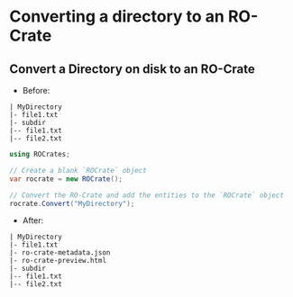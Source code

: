 # Converting a directory to an RO-Crate

## Convert a Directory on disk to an RO-Crate

- Before:
```
| MyDirectory
|- file1.txt
|- subdir
|-- file1.txt
|-- file2.txt
```

```csharp
using ROCrates;

// Create a blank `ROCrate` object
var rocrate = new ROCrate();

// Convert the RO-Crate and add the entities to the `ROCrate` object
rocrate.Convert("MyDirectory");
```

- After:
```
| MyDirectory
|- file1.txt
|- ro-crate-metadata.json
|- ro-crate-preview.html
|- subdir
|-- file1.txt
|-- file2.txt
```